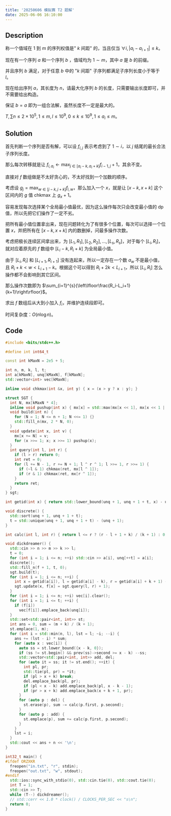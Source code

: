 ```yaml
---
title: '20250606 模拟赛 T2 题解'
date: 2025-06-06 16:10:00
---
```


## Description

称一个值域在 $1$ 到 $m$ 的序列权值是" $k$ 间距" 的，当且仅当 $\forall i, |a_i - a_{i + 1}| \le k$。

现在有一个序列 $a$ 和一个序列 $b$ ，值域均为 $1\sim m$，其中 $a$ 是 $b$ 的前缀。

并且序列 $b$ 满足，对于任意 $b$ 中的 "$k$ 间距" 子序列都满足子序列长度小于等于 $l$。

现在给出序列 $a$，其长度为 $n$，请最大化序列 $b$ 的长度，只需要输出长度即可，并不需要给出构造。

保证 $b = a$ 即为一组合法解，虽然长度不一定是最大的。

$T, \sum n \le 2 \times 10^5, 1 \le m, l \le 10^9, 0 \le k \le 10^9, 1 \le a_i \le m$。

## Solution

首先判断一个序列是否有解，可以设 $f_{i,j}$ 表示考虑到了 $1\sim i$，以 $j$ 结尾的最长合法子序列长度。

那么每次转移就是让 $\displaystyle f_{i,a_i}\leftarrow\max_{j\in[a_i-k,a_i+k]}{f_{i-1,j}+1}$，其余不变。

直接对 $f$ 数组做是不太好贪心的，不太好找到一个加数的顺序。

考虑设 $\displaystyle g_{j}=\max_{w\in[j-k,j+k]}{f_{i,w}}$，那么加入一个 $x$，就是让 $[x-k,x+k]$ 这个区间内的 $g$ 值 chkmax 上 $g_x+1$。

容易发现每次选择某个全局最小值最优，因为这么操作每次只会改变最小值的 dp 值，所以先把它们操作了一定不劣。

把所有最小值位置拿出来，现在问题转化为了有很多个位置，每次可以选择一个位置 $x$，并把所有在 $[x-k,x+k]$ 内的数删掉，问最多操作次数。

考虑把极长连续区间拿出来，为 $[L_1,R_1],[L_2,R_2],\ldots,[L_s,R_s]$，对于每个 $[L_i,R_i]$，就对应着原先的 $f$ 数组中 $[L_i-k,R_i+k]$ 为全局最小值。

由于 $[L_i,R_i]$ 和 $[L_{i+1},R_{i+1}]$ 没有连起来，所以一定存在一个数 $a_w$ 不是最小值，且 $R_i+k<w<L_{i+1}-k$。根据这个可以得到 $R_i+2k<L_{i+1}$，所以 $[L_i,R_i]$ 怎么操作都不会影响到其它区间。

那么操作次数即为 $\sum_{i=1}^{s}{\left\lfloor\frac{R_i-L_i+1}{k+1}\right\rfloor}$。

求出 $f$ 数组后从大到小加入 $f_i$，并维护连续段即可。

时间复杂度：$O(n\log n)$。

## Code

```cpp
#include <bits/stdc++.h>

#define int int64_t

const int kMaxN = 2e5 + 5;

int n, m, k, l, t;
int a[kMaxN], unq[kMaxN], f[kMaxN];
std::vector<int> vec[kMaxN];

inline void chkmax(int &x, int y) { x = (x > y ? x : y); }

struct SGT {
  int N, mx[kMaxN * 4];
  inline void pushup(int x) { mx[x] = std::max(mx[x << 1], mx[x << 1 | 1]); }
  void build(int n) {
    for (N = 1; N <= n + 1; N <<= 1) {}
    std::fill_n(mx, 2 * N, 0);
  }
  void update(int x, int v) {
    mx[x += N] = v;
    for (x >>= 1; x; x >>= 1) pushup(x);
  }
  int query(int l, int r) {
    if (l > r) return 0;
    int ret = 0;
    for (l += N - 1, r += N + 1; l ^ r ^ 1; l >>= 1, r >>= 1) {
      if (~l & 1) chkmax(ret, mx[l ^ 1]);
      if (r & 1) chkmax(ret, mx[r ^ 1]);
    }
    return ret;
  }
} sgt;

int getid(int x) { return std::lower_bound(unq + 1, unq + 1 + t, x) - unq; }

void discrete() {
  std::sort(unq + 1, unq + 1 + t);
  t = std::unique(unq + 1, unq + 1 + t) - (unq + 1);
}

int calc(int l, int r) { return l <= r ? (r - l + 1 + k) / (k + 1) : 0; }

void dickdreamer() {
  std::cin >> n >> m >> k >> l;
  t = 0;
  for (int i = 1; i <= n; ++i) std::cin >> a[i], unq[++t] = a[i];
  discrete();
  std::fill_n(f + 1, t, 0);
  sgt.build(t);
  for (int i = 1; i <= n; ++i) {
    int x = getid(a[i]), l = getid(a[i] - k), r = getid(a[i] + k + 1) - 1;
    sgt.update(x, f[x] = sgt.query(l, r) + 1);
  }
  for (int i = 1; i <= n; ++i) vec[i].clear();
  for (int i = 1; i <= t; ++i) {
    if (f[i])
      vec[f[i]].emplace_back(unq[i]);
  }
  std::set<std::pair<int, int>> st;
  int ans = 0, sum = (m + k) / (k + 1);
  st.emplace(1, m);
  for (int i = std::min(n, l), lst = l; ~i; --i) {
    ans += (lst - i) * sum;
    for (auto x : vec[i]) {
      auto ss = st.lower_bound({x - k, 0});
      if (ss != st.begin() && prev(ss)->second >= x - k) --ss;
      std::vector<std::pair<int, int>> add, del;
      for (auto it = ss; it != st.end(); ++it) {
        int pl, pr;
        std::tie(pl, pr) = *it;
        if (pl > x + k) break;
        del.emplace_back(pl, pr);
        if (pl < x - k) add.emplace_back(pl, x - k - 1);
        if (pr > x + k) add.emplace_back(x + k + 1, pr);
      }
      for (auto p : del) {
        st.erase(p), sum -= calc(p.first, p.second);
      }
      for (auto p : add) {
        st.emplace(p), sum += calc(p.first, p.second);
      }
    }
    lst = i;
  }
  std::cout << ans + n << '\n';
}

int32_t main() {
#ifdef ORZXKR
  freopen("in.txt", "r", stdin);
  freopen("out.txt", "w", stdout);
#endif
  std::ios::sync_with_stdio(0), std::cin.tie(0), std::cout.tie(0);
  int T = 1;
  std::cin >> T;
  while (T--) dickdreamer();
  // std::cerr << 1.0 * clock() / CLOCKS_PER_SEC << "s\n";
  return 0;
}
```